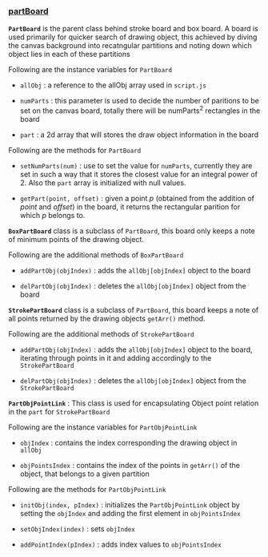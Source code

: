 <!--GTG-->

### <a href="./partBoard.js" title="link to partBoard.js">partBoard</a>

**`PartBoard`** is the parent class behind stroke board and box board. A board is used primarily for quicker search of drawing object, this achieved by diving the canvas background into recatngular partitions and noting down which object lies in each of these partitions

Following are the instance variables for `PartBoard`

* `allObj` : a reference to the allObj array used in `script.js`

* `numParts` : this parameter is used to decide the number of paritions to be set on the canvas board, totally there will be numParts<sup>2</sup> rectangles in the board

* `part` : a 2d array that will stores the draw object information in the board

Following are the methods for `PartBoard`
* `setNumParts(num)` : use to set the value for `numParts`, currently they are set in such a way that it stores the closest value for an integral power of 2. Also the `part` array is initialized with null values. 

* `getPart(point, offset)` : given a point *p* (obtained from the addition of *point* and *offset*) in the board, it returns the rectangular parition for which *p* belongs to.

**`BoxPartBoard`** class is a subclass of `PartBoard`, this board only keeps a note of minimum points of the drawing object.

Following are the  additional methods of `BoxPartBoard`

* `addPartObj(objIndex)` : adds the `allObj[objIndex]` object to the board

* `delPartObj(objIndex)` : deletes the `allObj[objIndex]` object from the board  

**`StrokePartBoard`** class is a subclass of `PartBoard`, this board keeps a note of all points returned by the drawing objects `getArr()` method.

Following are the additional methods of `StrokePartBoard`

* `addPartObj(objIndex)` : adds the `allObj[objIndex]` object to the board, iterating through points in it and adding accordingly to the `StrokePartBoard`

* `delPartObj(objIndex)` : deletes the `allObj[objIndex]` object from the `StrokePartBoard`  

**`PartObjPointLink`** : This class is used for encapsulating Object point relation in the `part` for `StrokePartBoard`

Following are the instance variables for `PartObjPointLink`

* `objIndex` : contains the index corresponding the drawing object in `allObj`

* `objPointsIndex` : contains the index of the points in `getArr()` of the object, that belongs to a given partition

Following are the methods for `PartObjPointLink`

* `initObj(index, pIndex)` : initializes the `PartObjPointLink` object by setting the `objIndex` and adding the first element in `objPointsIndex`

* `setObjIndex(index)` : sets `objIndex`

* `addPointIndex(pIndex)` : adds index values to `objPointsIndex` 

<!--TYJC-->
